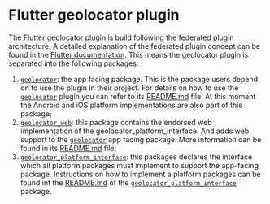 # Flutter geolocator plugin

The Flutter geolocator plugin is build following the federated plugin architecture. A detailed explanation of the federated plugin concept can be found in the [Flutter documentation](https://flutter.dev/docs/development/packages-and-plugins/developing-packages#federated-plugins). This means the geolocator plugin is separated into the following packages:

1. [`geolocator`][1]: the app facing package. This is the package users depend on to use the plugin in their project. For details on how to use the [`geolocator`][1] plugin you can refer to its [README.md][2] file. At this moment the Android and iOS platform implementations are also part of this package;
2. [`geolocator_web`][3]: this package contains the endorsed web implementation of the geolocator_platform_interface. And adds web support to the [`geolocator`][1] app facing package. More information can be found in its [README.md][4] file;
3. [`geolocator_platform_interface`][5]: this packages declares the interface which all platform packages must implement to support the app-facing package. Instructions on how to implement a platform packages can be found int the [README.md][6] of the [`geolocator_platform_interface`][5] package.

[1]: ./geolocator
[2]: ./geolocator/README.md
[3]: ./geolocator_web
[4]: ./geolocator_web/README.md
[5]: ./geolocator_platform_interface
[6]: ./geolocator_platform_interface/README.md
